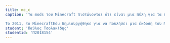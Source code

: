 ```yaml
---
title: mc_c
caption: 'Τα mods του Minecraft πιστώνονται ότι είναι μια πύλη για τα παιδιά να πάρουν την κωδικοποίηση και τον προγραμματισμό (όπως ειπώθηκε πριν). Πολλά εκπαιδευτικά έργα έχουν δημιουργηθεί για να ενθαρρύνουν περαιτέρω τους μαθητές να μάθουν προγραμματισμο μέσω του Minecraft, συμπεριλαμβανομένων των LearnToMod, ComputerCraftEdu και Minecraft: Pi Edition, τα οποία προσφέρονται όλα δωρεάν στους δασκάλους. Μαθήματα προγραμματισμού με χρήση του Minecraft ξεκίνησαν επίσης από το Πανεπιστήμιο της Καλιφόρνια, το οποίο στοχεύει να διδάξει σε παιδιά ηλικίας 8-18 ετών πώς να προγραμματίζουν εφαρμογές.

Το 2011, το MinecraftEdu δημιουργήθηκε για να πουλήσει μια έκδοση του Minecraft σε σχολεία που επέτρεπε τη διδασκαλία μιας ευρύτερης ποικιλίας μαθημάτων, όπως γλώσσα, ιστορία και τέχνη. Τον Ιανουάριο του 2016, η Microsoft ανακοίνωσε ένα νέο εργαλείο, το "Minecraft: Education Edition", το οποίο θα ήταν σχεδιασμένο ειδικά για χρήση στην τάξη και το οποίο θα συνεχίσει στην κληρονομιά του "MinecraftEdu" να διδάσκει μια μεγάλη ποικιλία μαθημάτων χρησιμοποιώντας το Minecraft.'
student: 'Παύλος Τσολακίδης'
studentid: 'Π2018154'
---
```

